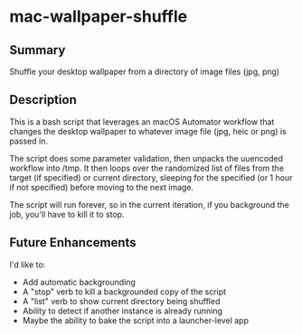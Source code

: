 # mac-wallpaper-shuffle

## Summary
Shuffle your desktop wallpaper from a directory of image files (jpg, png)

## Description
This is a bash script that leverages an macOS Automator workflow that changes the desktop wallpaper to whatever image file (jpg, heic or png) is passed in.

The script does some parameter validation, then unpacks the uuencoded workflow into /tmp.  It then loops over the randomized list of files from the target (if specified) or current directory, sleeping for the specified (or 1 hour if not specified) before moving to the next image.

The script will run forever, so in the current iteration, if you background the job, you'll have to kill it to stop.

## Future Enhancements
I'd like to:
- Add automatic backgrounding
- A "stop" verb to kill a backgrounded copy of the script
- A "list" verb to show current directory being shuffled
- Ability to detect if another instance is already running
- Maybe the ability to bake the script into a launcher-level app
  
